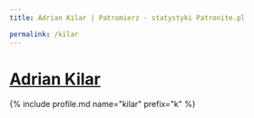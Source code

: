 ```yaml
---
title: Adrian Kilar | Patromierz - statystyki Patronite.pl

permalink: /kilar
---
```


# [Adrian Kilar](https://patronite.pl/kilar)

{% include profile.md name="kilar" prefix="k" %}
